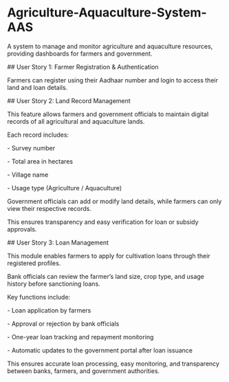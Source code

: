# Agriculture-Aquaculture-System-AAS

A system to manage and monitor agriculture and aquaculture resources, providing dashboards for farmers and government.



\## User Story 1: Farmer Registration \& Authentication

Farmers can register using their Aadhaar number and login to access their land and loan details.



\## User Story 2: Land Record Management

This feature allows farmers and government officials to maintain digital records of all agricultural and aquaculture lands.

Each record includes:

\- Survey number

\- Total area in hectares

\- Village name

\- Usage type (Agriculture / Aquaculture)

Government officials can add or modify land details, while farmers can only view their respective records.

This ensures transparency and easy verification for loan or subsidy approvals.



\## User Story 3: Loan Management

This module enables farmers to apply for cultivation loans through their registered profiles.  

Bank officials can review the farmer’s land size, crop type, and usage history before sanctioning loans.  



Key functions include:

\- Loan application by farmers  

\- Approval or rejection by bank officials  

\- One-year loan tracking and repayment monitoring  

\- Automatic updates to the government portal after loan issuance  



This ensures accurate loan processing, easy monitoring, and transparency between banks, farmers, and government authorities.



